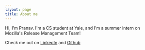 ```yaml
---
layout: page
title: About me 
---
```


Hi, I'm Pranav. I'm a CS student at Yale, and I'm a summer intern on Mozilla's Release Management Team!

Check me out on [LinkedIn] and [Github]

[linkedin]: https://www.linkedin.com/in/pranavmaddi
[github]: http://github.com/pmaddi
